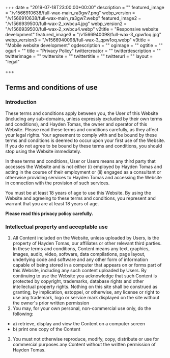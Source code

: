 +++
date = "2019-07-18T23:00:00+00:00"
description = ""
featured_image = "/v1566910638/full-wax-main_ra3gw7.png"
webp_version = "/v1566910638/full-wax-main_ra3gw7.webp"
featured_image2 = "/v1566939500/full-wax-2_xwbcu4.jpg"
webp_version2 = "/v1566939500/full-wax-2_xwbcu4.webp"
v2title = "Responsive website development"
featured_image3 = "/v1566940098/full-wax-3_qpw1oq.jpg"
webp_version3 = "/v1566940098/full-wax-3_qpw1oq.webp"
v3title = "Mobile website development"
ogdescription = ""
ogimage = ""
ogtitle = ""
ogurl = ""
title = "Privacy Policy"
twittercreator = ""
twitterdescription = ""
twitterimage = ""
twittersite = ""
twittertitle = ""
twitterurl = ""
layout = "legal"



+++

<h2>Terms and conditions of use</h2>

<h3>Introduction</h3>

These terms and conditions apply between you, the User of this Website (including any sub-domains, unless expressly excluded by their own terms and conditions), and Hayden Tomas,  the owner and operator of this Website. Please read these terms and conditions carefully, as they affect your legal rights. Your agreement to comply with and be bound by these terms and conditions is deemed to occur upon your first use of the Website. If you do not agree to be bound by these terms and conditions, you should stop using the Website immediately.

In these terms and conditions, User or Users means any third party that accesses the Website and is not either (i) employed by  Hayden Tomas  and acting in the course of their employment or (ii) engaged as a consultant or otherwise providing services to  Hayden Tomas  and accessing the Website in connection with the provision of such services.

You must be at least 18 years of age to use this Website. By using the Website and agreeing to these terms and conditions, you represent and warrant that you are at least 18 years of age.


**Please read this privacy policy carefully.**

<h3><a name="intellectualproperty"></a>Intellectual property and acceptable use</h3>


<ol>
<li>All Content included on the Website, unless uploaded by Users, is the property of  Hayden Tomas,  our affiliates or other relevant third parties. In these terms and conditions, Content means any text, graphics, images, audio, video, software, data compilations, page layout, underlying code and software and any other form of information capable of being stored in a computer that appears on or forms part of this Website, including any such content uploaded by Users. By continuing to use the Website you acknowledge that such Content is protected by copyright, trademarks, database rights and other intellectual property rights. Nothing on this site shall be construed as granting, by implication, estoppel, or otherwise, any license or right to use any trademark, logo or service mark displayed on the site without the owner's prior written permission</li>
<li>You may, for your own personal, non-commercial use only, do the following:</li>
</ol>
<ul class="uk-list uk-list-divider uk-margin-left">
<li>a) retrieve, display and view the Content on a computer screen</li>
<li>b) print one copy of the Content</li>
</ul>
<ol start="3">
<li>You must not otherwise reproduce, modify, copy, distribute or use for commercial purposes any Content without the written permission of  Hayden Tomas.</li>
</ol>
